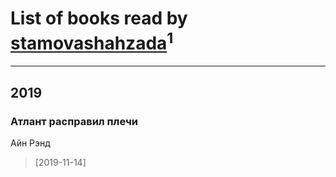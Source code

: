 # List of books read by [stamovashahzada](http://vk.com/id310646815)<sup>1</sup>
---

## 2019

### Атлант расправил плечи
Айн Рэнд
> [2019-11-14] 




